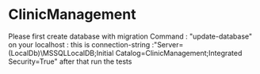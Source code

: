 # ClinicManagement

Please first create database with migration Command : "update-database"
 on your localhost :
this is connection-string :"Server=(LocalDb)\MSSQLLocalDB;Initial Catalog=ClinicManagement;Integrated Security=True"
after that run the tests
